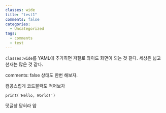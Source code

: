 ```yaml
---
classes: wide
title: "test1"
comments: false
categories:
  - Uncategorized
tags:
  - comments
  - test
---
```


`classes:wide`를 YAML에 추가하면
저절로 와이드 화면이 되는 것 같다.
세상은 넓고 천재는 많은 것 같다.

comments: false 상태도 한번 해보자.

컴공스럽게 코드블럭도 적어보자

    print('Hello, World!')

댓글창 닫혀라 얍
